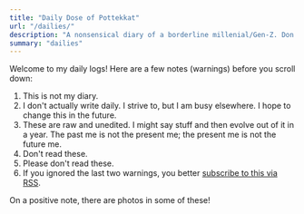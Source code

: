```yaml
---
title: "Daily Dose of Pottekkat"
url: "/dailies/"
description: "A nonsensical diary of a borderline millenial/Gen-Z. Don't read this."
summary: "dailies"
---
```


Welcome to my daily logs! Here are a few notes (warnings) before you scroll down:

1. This is not my diary.
2. I don't actually write daily. I strive to, but I am busy elsewhere. I hope to change this in the future.
3. These are raw and unedited. I might say stuff and then evolve out of it in a year. The past me is not the present me; the present me is not the future me.
4. Don't read these.
5. Please don't read these.
6. If you ignored the last two warnings, you better [subscribe to this via RSS](/categories/daily-dose-of-pottekkat/index.xml).

On a positive note, there are photos in some of these!
